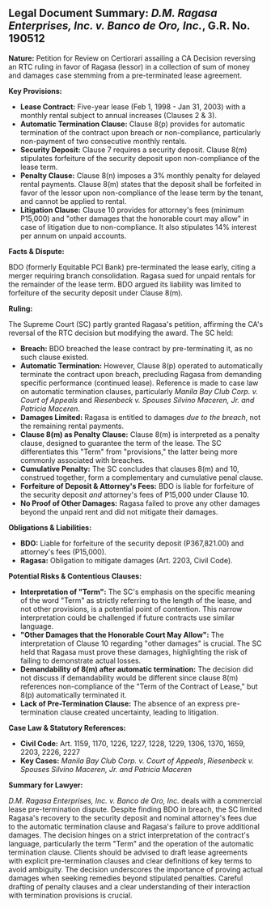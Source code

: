 ## Legal Document Summary: *D.M. Ragasa Enterprises, Inc. v. Banco de Oro, Inc.*, G.R. No. 190512

**Nature:** Petition for Review on Certiorari assailing a CA Decision reversing an RTC ruling in favor of Ragasa (lessor) in a collection of sum of money and damages case stemming from a pre-terminated lease agreement.

**Key Provisions:**

*   **Lease Contract:** Five-year lease (Feb 1, 1998 - Jan 31, 2003) with a monthly rental subject to annual increases (Clauses 2 & 3).
*   **Automatic Termination Clause:** Clause 8(p) provides for automatic termination of the contract upon breach or non-compliance, particularly non-payment of two consecutive monthly rentals.
*   **Security Deposit:** Clause 7 requires a security deposit. Clause 8(m) stipulates forfeiture of the security deposit upon non-compliance of the lease term.
*   **Penalty Clause:** Clause 8(n) imposes a 3% monthly penalty for delayed rental payments. Clause 8(m) states that the deposit shall be forfeited in favor of the lessor upon non-compliance of the lease term by the tenant, and cannot be applied to rental.
*   **Litigation Clause:** Clause 10 provides for attorney's fees (minimum P15,000) and "other damages that the honorable court may allow" in case of litigation due to non-compliance. It also stipulates 14% interest per annum on unpaid accounts.

**Facts & Dispute:**

BDO (formerly Equitable PCI Bank) pre-terminated the lease early, citing a merger requiring branch consolidation. Ragasa sued for unpaid rentals for the remainder of the lease term. BDO argued its liability was limited to forfeiture of the security deposit under Clause 8(m).

**Ruling:**

The Supreme Court (SC) partly granted Ragasa's petition, affirming the CA's reversal of the RTC decision but modifying the award. The SC held:

*   **Breach:** BDO breached the lease contract by pre-terminating it, as no such clause existed.
*   **Automatic Termination:** However, Clause 8(p) operated to automatically terminate the contract upon breach, precluding Ragasa from demanding specific performance (continued lease). Reference is made to case law on automatic termination clauses, particularly *Manila Bay Club Corp. v. Court of Appeals* and *Riesenbeck v. Spouses Silvino Maceren, Jr. and Patricia Maceren*.
*   **Damages Limited:** Ragasa is entitled to damages *due to the breach*, not the remaining rental payments.
*   **Clause 8(m) as Penalty Clause:** Clause 8(m) is interpreted as a penalty clause, designed to guarantee the term of the lease. The SC differentiates this "Term" from "provisions," the latter being more commonly associated with breaches.
*   **Cumulative Penalty:** The SC concludes that clauses 8(m) and 10, construed together, form a complementary and cumulative penal clause.
*   **Forfeiture of Deposit & Attorney's Fees:** BDO is liable for forfeiture of the security deposit *and* attorney's fees of P15,000 under Clause 10.
*   **No Proof of Other Damages:** Ragasa failed to prove any other damages beyond the unpaid rent and did not mitigate their damages.

**Obligations & Liabilities:**

*   **BDO:** Liable for forfeiture of the security deposit (P367,821.00) and attorney's fees (P15,000).
*   **Ragasa:** Obligation to mitigate damages (Art. 2203, Civil Code).

**Potential Risks & Contentious Clauses:**

*   **Interpretation of "Term":** The SC's emphasis on the specific meaning of the word "Term" as strictly referring to the length of the lease, and not other provisions, is a potential point of contention. This narrow interpretation could be challenged if future contracts use similar language.
*   **"Other Damages that the Honorable Court May Allow":** The interpretation of Clause 10 regarding "other damages" is crucial. The SC held that Ragasa must prove these damages, highlighting the risk of failing to demonstrate actual losses.
* **Demandability of 8(m) after automatic termination:** The decision did not discuss if demandability would be different since clause 8(m) references non-compliance of the "Term of the Contract of Lease," but 8(p) automatically terminated it.
*   **Lack of Pre-Termination Clause:** The absence of an express pre-termination clause created uncertainty, leading to litigation.

**Case Law & Statutory References:**

*   **Civil Code:** Art. 1159, 1170, 1226, 1227, 1228, 1229, 1306, 1370, 1659, 2203, 2226, 2227
*   **Key Cases:** *Manila Bay Club Corp. v. Court of Appeals*, *Riesenbeck v. Spouses Silvino Maceren, Jr. and Patricia Maceren*

**Summary for Lawyer:**

*D.M. Ragasa Enterprises, Inc. v. Banco de Oro, Inc.* deals with a commercial lease pre-termination dispute. Despite finding BDO in breach, the SC limited Ragasa's recovery to the security deposit and nominal attorney's fees due to the automatic termination clause and Ragasa's failure to prove additional damages. The decision hinges on a strict interpretation of the contract's language, particularly the term "Term" and the operation of the automatic termination clause.  Clients should be advised to draft lease agreements with explicit pre-termination clauses and clear definitions of key terms to avoid ambiguity. The decision underscores the importance of proving actual damages when seeking remedies beyond stipulated penalties. Careful drafting of penalty clauses and a clear understanding of their interaction with termination provisions is crucial.
